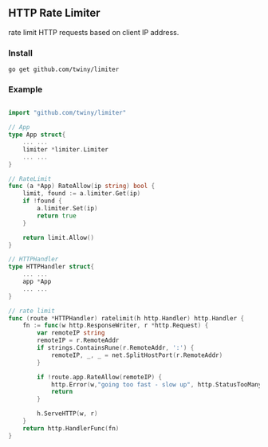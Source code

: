 ## HTTP Rate Limiter
rate limit HTTP requests based on client IP address.

### Install
`go get github.com/twiny/limiter`

### Example

```go

import "github.com/twiny/limiter"

// App
type App struct{
    ... ...
    limiter *limiter.Limiter
    ... ...
}

// RateLimit
func (a *App) RateAllow(ip string) bool {
	limit, found := a.limiter.Get(ip)
	if !found {
		a.limiter.Set(ip)
		return true
	}

	return limit.Allow()
}
```

```go
// HTTPHandler
type HTTPHandler struct{
    ... ...
    app *App
    ... ...
}

// rate limit
func (route *HTTPHandler) ratelimit(h http.Handler) http.Handler {
	fn := func(w http.ResponseWriter, r *http.Request) {
		var remoteIP string
		remoteIP = r.RemoteAddr
		if strings.ContainsRune(r.RemoteAddr, ':') {
			remoteIP, _, _ = net.SplitHostPort(r.RemoteAddr)
		}

		if !route.app.RateAllow(remoteIP) {
			http.Error(w,"going too fast - slow up", http.StatusTooManyRequests)
			return
		}

		h.ServeHTTP(w, r)
	}
	return http.HandlerFunc(fn)
}
```
